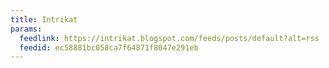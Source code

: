 ```yaml
---
title: Intrikat
params:
  feedlink: https://intrikat.blogspot.com/feeds/posts/default?alt=rss
  feedid: ec58881bc058ca7f64871f8047e291eb
---
```

